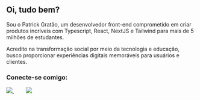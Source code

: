 <h2>Oi, tudo bem?</h2>

<p>Sou o Patrick Gratão, um desenvolvedor front-end comprometido em criar produtos incríveis com Typescript, React, NextJS e Tailwind para mais de 5 milhões de estudantes. </p>

<p>Acredito na transformação social por meio da tecnologia e educação, busco proporcionar experiências digitais memoráveis para usuários e clientes.</p>

<h3>Conecte-se comigo:</h3> 

<div align="left">
  <a href="https://www.linkedin.com/in/patrickgratao" alt="Linkedin">
    <img src="https://img.shields.io/badge/-Linkedin-3a68ff?style=for-the-badge&logo=Linkedin&logoColor=FFF"/>
  </a>
  <a href="https://www.npmjs.com/~patryckgratao" alt="NPM" style="margin-left: 32px;">
    <img src="https://img.shields.io/badge/-NPM-cc3534?style=for-the-badge&logo=Npm&logoColor=FFF"/>
  </a>
</div>
